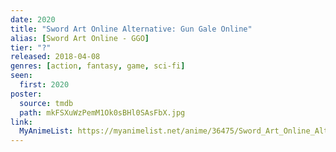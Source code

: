 ```yaml
---
date: 2020
title: "Sword Art Online Alternative: Gun Gale Online"
alias: [Sword Art Online - GGO]
tier: "?"
released: 2018-04-08
genres: [action, fantasy, game, sci-fi]
seen:
  first: 2020
poster:
  source: tmdb
  path: mkFSXuWzPemM1Ok0sBHl0SAsFbX.jpg
link:
  MyAnimeList: https://myanimelist.net/anime/36475/Sword_Art_Online_Alternative__Gun_Gale_Online
---
```

